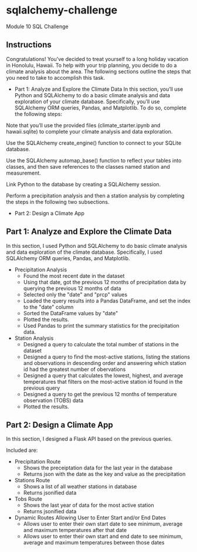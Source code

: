 # sqlalchemy-challenge
Module 10 SQL Challenge

## Instructions
Congratulations! You've decided to treat yourself to a long holiday vacation in Honolulu, Hawaii. To help with your trip planning, you decide to do a climate analysis about the area. The following sections outline the steps that you need to take to accomplish this task.

* Part 1: Analyze and Explore the Climate Data
In this section, you’ll use Python and SQLAlchemy to do a basic climate analysis and data exploration of your climate database. Specifically, you’ll use SQLAlchemy ORM queries, Pandas, and Matplotlib. To do so, complete the following steps:

Note that you’ll use the provided files (climate_starter.ipynb and hawaii.sqlite) to complete your climate analysis and data exploration.

Use the SQLAlchemy create_engine() function to connect to your SQLite database.

Use the SQLAlchemy automap_base() function to reflect your tables into classes, and then save references to the classes named station and measurement.

Link Python to the database by creating a SQLAlchemy session.

Perform a precipitation analysis and then a station analysis by completing the steps in the following two subsections.

* Part 2: Design a Climate App

## Part 1: Analyze and Explore the Climate Data
In this section, I used Python and SQLAlchemy to do basic climate analysis and data exploration of the climate database. Specifically, I used SQLAlchemy ORM queries, Pandas, and Matplotlib.
* Precipitation Analysis
   - Found the most recent date in the dataset 
   - Using that date, got the previous 12 months of precipitation data by querying the previous 12 months of data
   - Selected only the "date" and "prcp" values
   - Loaded the query results into a Pandas DataFrame, and set the index to the "date" column
   - Sorted the DataFrame values by "date"
   - Plotted the results.
   - Used Pandas to print the summary statistics for the precipitation data.
* Station Analysis
   - Designed a query to calculate the total number of stations in the dataset
   - Designed a query to find the most-active stations, listing the stations and observations in descending order and answering which station id had the greatest number of obervations
   - Designed a query that calculates the lowest, highest, and average temperatures that filters on the most-active station id found in the previous query
   - Designed a query to get the previous 12 months of temperature observation (TOBS) data
   - Plotted the results.
   
## Part 2: Design a Climate App
In this section, I designed a Flask API based on the previous queries. 

Included are:
* Precipitation Route
   - Shows the preceiptation data for the last year in the database
   - Returns json with the date as the key and value as the precipitation
* Stations Route
   - Shows a list of all weather stations in database
   - Returns jsonified data 
* Tobs Route
   - Shows the last year of data for the most active station
   - Returns jsonified data 
* Dynamic Routes Allowing User to Enter Start and/or End Dates
   - Allows user to enter their own start date to see minimum, average and maximum temperatures after that date
   - Allows user to enter their own start and end date to see minimum, average and maximum temperatures between those dates
